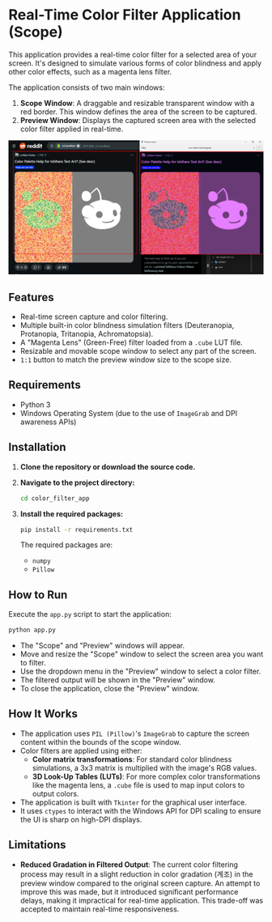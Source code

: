 # Real-Time Color Filter Application (Scope)

This application provides a real-time color filter for a selected area of your screen. It's designed to simulate various forms of color blindness and apply other color effects, such as a magenta lens filter.

The application consists of two main windows:
1.  **Scope Window**: A draggable and resizable transparent window with a red border. This window defines the area of the screen to be captured.
2.  **Preview Window**: Displays the captured screen area with the selected color filter applied in real-time.

![Application Screenshot](images/screenshot.png)

## Features

-   Real-time screen capture and color filtering.
-   Multiple built-in color blindness simulation filters (Deuteranopia, Protanopia, Tritanopia, Achromatopsia).
-   A "Magenta Lens" (Green-Free) filter loaded from a `.cube` LUT file.
-   Resizable and movable scope window to select any part of the screen.
-   `1:1` button to match the preview window size to the scope size.

## Requirements

-   Python 3
-   Windows Operating System (due to the use of `ImageGrab` and DPI awareness APIs)

## Installation

1.  **Clone the repository or download the source code.**

2.  **Navigate to the project directory:**
    ```bash
    cd color_filter_app
    ```

3.  **Install the required packages:**
    ```bash
    pip install -r requirements.txt
    ```
    The required packages are:
    - `numpy`
    - `Pillow`

## How to Run

Execute the `app.py` script to start the application:

```bash
python app.py
```

-   The "Scope" and "Preview" windows will appear.
-   Move and resize the "Scope" window to select the screen area you want to filter.
-   Use the dropdown menu in the "Preview" window to select a color filter.
-   The filtered output will be shown in the "Preview" window.
-   To close the application, close the "Preview" window.

## How It Works

-   The application uses `PIL (Pillow)`'s `ImageGrab` to capture the screen content within the bounds of the scope window.
-   Color filters are applied using either:
    -   **Color matrix transformations**: For standard color blindness simulations, a 3x3 matrix is multiplied with the image's RGB values.
    -   **3D Look-Up Tables (LUTs)**: For more complex color transformations like the magenta lens, a `.cube` file is used to map input colors to output colors.
-   The application is built with `Tkinter` for the graphical user interface.
-   It uses `ctypes` to interact with the Windows API for DPI scaling to ensure the UI is sharp on high-DPI displays.

## Limitations

-   **Reduced Gradation in Filtered Output**: The current color filtering process may result in a slight reduction in color gradation (계조) in the preview window compared to the original screen capture. An attempt to improve this was made, but it introduced significant performance delays, making it impractical for real-time application. This trade-off was accepted to maintain real-time responsiveness.
